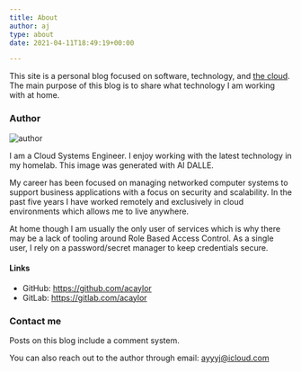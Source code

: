 ```yaml
---
title: About
author: aj
type: about
date: 2021-04-11T18:49:19+00:00

---
```


This site is a personal blog focused on software, technology, and [the cloud][1]. The main purpose of this blog is to share what technology I am working with at home.

### Author

![author](/images/whoami/whoami.png)

I am a Cloud Systems Engineer. I enjoy working with the latest technology in my homelab. This image was generated with AI DALLE.

My career has been focused on managing networked computer systems to support business applications with a focus on security and scalability. In the past five years I have worked remotely and exclusively in cloud environments which allows me to live anywhere.

At home though I am usually the only user of services which is why there may be a lack of tooling around Role Based Access Control. As a single user, I rely on a password/secret manager to keep credentials secure.

#### Links

- GitHub: <https://github.com/acaylor>
- GitLab: <https://gitlab.com/acaylor>

### Contact me

Posts on this blog include a comment system. 

You can also reach out to the author through email: [ayyyj@icloud.com][2]

 [1]: https://en.wikipedia.org/wiki/Cloud_computing
 [2]: mailto:ayyyj@icloud.com